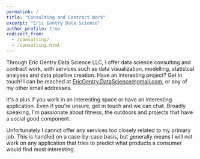 ```yaml
---
permalink: /
title: "Consulting and Contract Work"
excerpt: "Eric Gentry Data Science"
author_profile: true
redirect_from: 
  - /consulting/
  - /consulting.html
---
```


Through Eric Gentry Data Science LLC, I offer data science consulting and contract work, with services such as data visualization, modelling, statistcal analyses and data pipeline creation. Have an interesting project? Get in touch! I can be reached at EricGentry.DataScience@gmail.com, or any of my other email addresses.

It's a plus if you work in an interesting space or have an interesting application. Even if you're unsure, get in touch and we can chat. Broadly speaking, I'm passionate about fitness, the outdoors and projects that have a social good component.

Unfortunately I cannot offer any services too closely related to my primary job. This is handled on a case-by-case basis, but generally means I will not work on any application that tries to predict what products a consumer would find most interesting.
